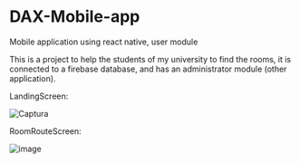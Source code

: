 # DAX-Mobile-app
Mobile application using react native, user module

This is a project to help the students of my university to find the rooms, 
it is connected to a firebase database, and has an administrator module (other application).

LandingScreen:

![Captura](https://user-images.githubusercontent.com/80414695/203235442-a6c89b68-159c-4220-8c8e-cf089f262910.PNG)

RoomRouteScreen:

![image](https://user-images.githubusercontent.com/80414695/203235641-fac0bcf3-88d7-429a-86b0-8f82b991c303.png)
